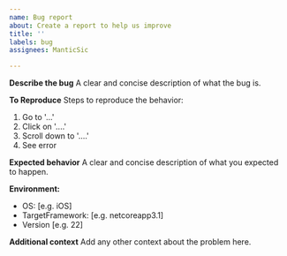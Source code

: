 ```yaml
---
name: Bug report
about: Create a report to help us improve
title: ''
labels: bug
assignees: ManticSic

---
```


**Describe the bug**
A clear and concise description of what the bug is.

**To Reproduce**
Steps to reproduce the behavior:
1. Go to '...'
2. Click on '....'
3. Scroll down to '....'
4. See error

**Expected behavior**
A clear and concise description of what you expected to happen.

**Environment:**
 - OS: [e.g. iOS]
 - TargetFramework: [e.g. netcoreapp3.1]
 - Version [e.g. 22]

**Additional context**
Add any other context about the problem here.
